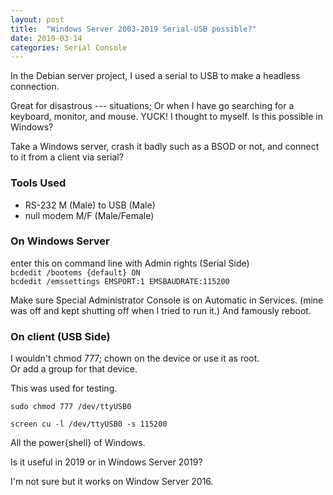 ```yaml
---
layout: post
title:  "Windows Server 2003-2019 Serial-USB possible?"
date: 2019-03-14 
categories: Serial Console
---
```



In the Debian server project, I used a serial to USB to make a headless connection.

Great for disastrous --- situations; Or when I have go searching for a keyboard, monitor, and mouse. YUCK!
I thought to myself. Is this possible in Windows?

Take a Windows server, crash it badly such as a BSOD or not, and connect to it from a client via serial?  

### Tools Used
* RS-232 M (Male) to USB (Male)
* null modem M/F (Male/Female) 

### On Windows Server 
enter this on command line with Admin rights (Serial Side)  
`bcdedit /bootems {default} ON`  
`bcdedit /emssettings EMSPORT:1 EMSBAUDRATE:115200`  

Make sure Special Administrator Console is on Automatic in Services. (mine was off and kept shutting off when I tried to run it.) 
And famously reboot.

### On client (USB Side)
I wouldn't chmod 777; chown on the device or use it as root.  
Or add a group for that device.

This was used for testing.

`sudo chmod 777 /dev/ttyUSB0`

`screen cu -l /dev/ttyUSB0 -s 115200`


All the power{shell} of Windows.

Is it useful in 2019 or in Windows Server 2019? 

I'm not sure but it works on Window Server 2016. 


